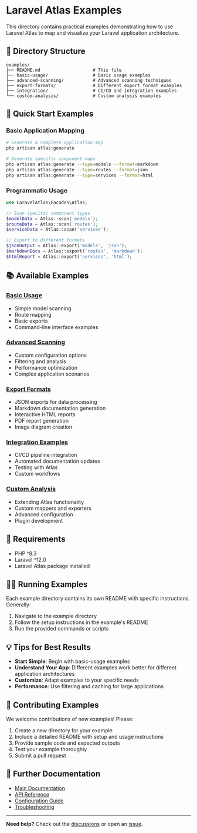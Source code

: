 # Laravel Atlas Examples

This directory contains practical examples demonstrating how to use Laravel Atlas to map and visualize your Laravel application architecture.

## 📁 Directory Structure

```
examples/
├── README.md                    # This file
├── basic-usage/                 # Basic usage examples
├── advanced-scanning/           # Advanced scanning techniques  
├── export-formats/              # Different export format examples
├── integration/                 # CI/CD and integration examples
└── custom-analysis/             # Custom analysis examples
```

## 🚀 Quick Start Examples

### Basic Application Mapping

```bash
# Generate a complete application map
php artisan atlas:generate

# Generate specific component maps
php artisan atlas:generate --type=models --format=markdown
php artisan atlas:generate --type=routes --format=json
php artisan atlas:generate --type=services --format=html
```

### Programmatic Usage

```php
use LaravelAtlas\Facades\Atlas;

// Scan specific component types
$modelData = Atlas::scan('models');
$routeData = Atlas::scan('routes');
$serviceData = Atlas::scan('services');

// Export to different formats
$jsonOutput = Atlas::export('models', 'json');
$markdownDocs = Atlas::export('routes', 'markdown');
$htmlReport = Atlas::export('services', 'html');
```

## 📚 Available Examples

### [Basic Usage](basic-usage/)
- Simple model scanning
- Route mapping
- Basic exports
- Command-line interface examples

### [Advanced Scanning](advanced-scanning/)
- Custom configuration options
- Filtering and analysis
- Performance optimization
- Complex application scenarios

### [Export Formats](export-formats/)
- JSON exports for data processing
- Markdown documentation generation
- Interactive HTML reports
- PDF report generation
- Image diagram creation

### [Integration Examples](integration/)
- CI/CD pipeline integration
- Automated documentation updates
- Testing with Atlas
- Custom workflows

### [Custom Analysis](custom-analysis/)
- Extending Atlas functionality
- Custom mappers and exporters
- Advanced configuration
- Plugin development

## 🔧 Requirements

- PHP ^8.3
- Laravel ^12.0
- Laravel Atlas package installed

## 🏃‍♂️ Running Examples

Each example directory contains its own README with specific instructions. Generally:

1. Navigate to the example directory
2. Follow the setup instructions in the example's README
3. Run the provided commands or scripts

## 💡 Tips for Best Results

- **Start Simple**: Begin with basic-usage examples
- **Understand Your App**: Different examples work better for different application architectures
- **Customize**: Adapt examples to your specific needs
- **Performance**: Use filtering and caching for large applications

## 🤝 Contributing Examples

We welcome contributions of new examples! Please:

1. Create a new directory for your example
2. Include a detailed README with setup and usage instructions
3. Provide sample code and expected outputs
4. Test your example thoroughly
5. Submit a pull request

## 📖 Further Documentation

- [Main Documentation](../README.md)
- [API Reference](../docs/api.md)
- [Configuration Guide](../docs/configuration.md)
- [Troubleshooting](../docs/troubleshooting.md)

---

**Need help?** Check out the [discussions](https://github.com/Grazulex/laravel-atlas/discussions) or open an [issue](https://github.com/Grazulex/laravel-atlas/issues).